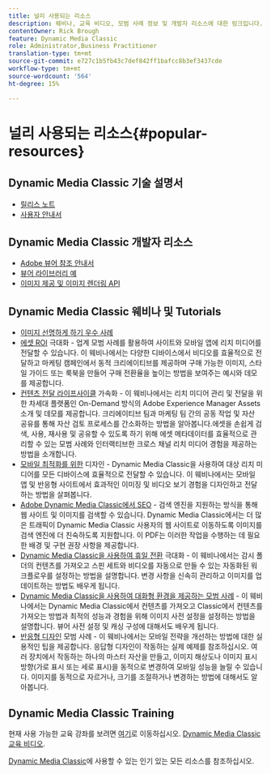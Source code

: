 ```yaml
---
title: 널리 사용되는 리소스
description: 웨비나, 교육 비디오, 모범 사례 정보 및 개발자 리소스에 대한 링크입니다.
contentOwner: Rick Brough
feature: Dynamic Media Classic
role: Administrator,Business Practitioner
translation-type: tm+mt
source-git-commit: e727c1b5fb43c7def842ff1bafcc8b3ef3437cde
workflow-type: tm+mt
source-wordcount: '564'
ht-degree: 15%

---
```



# 널리 사용되는 리소스{#popular-resources}

## Dynamic Media Classic 기술 설명서

* [릴리스 노트](https://experienceleague.adobe.com/docs/dynamic-media-developer-resources/release-notes/s7rn2017.html)
* [사용자 안내서](introduction.md)

## Dynamic Media Classic 개발자 리소스

* [Adobe 뷰어 참조 안내서](https://experienceleague.adobe.com/docs/dynamic-media-developer-resources/library/home.html)
* [뷰어 라이브러리 예](https://landing.adobe.com/en/na/dynamic-media/ctir-2755/live-demos.html)
* [이미지 제공 및 이미지 렌더링 API](https://experienceleague.adobe.com/docs/dynamic-media-developer-resources/image-serving-api/home.html)

## Dynamic Media Classic 웨비나 및 Tutorials

* [이미지 선명하게 하기 우수 사례](/help/assets/s7_sharpening_images.pdf)
* [에셋 ROI](https://adobecustomersuccess.adobeconnect.com/p5ar3hfrrec/?launcher=false&amp;fcsContent=true&amp;pbMode=normal&amp;proto=true)  극대화 - 업계 모범 사례를 활용하여 사이트와 모바일 앱에 리치 미디어를 전달할 수 있습니다. 이 웨비나에서는 다양한 디바이스에서 비디오를 효율적으로 전달하고 마케팅 캠페인에서 동적 크리에이티브를 제공하며 구매 가능한 이미지, 스타일 가이드 또는 룩북을 만들어 구매 전환율을 높이는 방법을 보여주는 예시와 데모를 제공합니다.
* [컨텐츠 전달 라이프사이클](https://adobecustomersuccess.adobeconnect.com/p88ducm9pqv/)  가속화 - 이 웨비나에서는 리치 미디어 관리 및 전달을 위한 차세대 플랫폼인 On-Demand 방식의 Adobe Experience Manager Assets 소개 및 데모를 제공합니다. 크리에이티브 팀과 마케팅 팀 간의 공동 작업 및 자산 공유를 통해 자산 검토 프로세스를 간소화하는 방법을 알아봅니다.에셋을 손쉽게 검색, 사용, 재사용 및 공유할 수 있도록 하기 위해 에셋 메타데이터를 효율적으로 관리할 수 있는 모범 사례와 인터랙티브한 크로스 채널 리치 미디어 경험을 제공하는 방법을 소개합니다.
* [모바일 최적화를 위한](https://adobecustomersuccess.adobeconnect.com/p6oqd3wydif/?launcher=false&amp;fcsContent=true&amp;pbMode=normal&amp;proto=true)  디자인 - Dynamic Media Classic을 사용하여 대상 리치 미디어를 모든 디바이스에 효율적으로 전달할 수 있습니다. 이 웨비나에서는 모바일 앱 및 반응형 사이트에서 효과적인 이미징 및 비디오 보기 경험을 디자인하고 전달하는 방법을 살펴봅니다.
* [Adobe Dynamic Media Classic에서 SEO](/help/assets/s7_seo.pdf) - 검색 엔진을 지원하는 방식을 통해 웹 사이트 및 이미지를 검색할 수 있습니다. Dynamic Media Classic에서는 더 많은 트래픽이 Dynamic Media Classic 사용자의 웹 사이트로 이동하도록 이미지를 검색 엔진에 더 친숙하도록 지원합니다. 이 PDF는 이러한 작업을 수행하는 데 필요한 배경 및 구현 권장 사항을 제공합니다.
* [Dynamic Media Classic을 사용하여 휴일 전환](https://adobecustomersuccess.adobeconnect.com/p32n1yr85c9/?proto=true)  극대화 - 이 웨비나에서는 감시 폴더의 컨텐츠를 가져오고 스핀 세트와 비디오를 자동으로 만들 수 있는 자동화된 워크플로우를 설정하는 방법을 설명합니다. 변경 사항을 신속히 관리하고 이미지를 업데이트하는 방법도 배우게 됩니다.
* [Dynamic Media Classic을 사용하여 대화형 환경을 제공하는 모범 사례](https://seminars.adobeconnect.com/p7wb8ej3u6d/)  - 이 웨비나에서는 Dynamic Media Classic에서 컨텐츠를 가져오고 Classic에서 컨텐츠를 가져오는 방법과 최적의 성능과 경험을 위해 이미지 사전 설정을 설정하는 방법을 설명합니다. 뷰어 사전 설정 및 캐싱 구성에 대해서도 배우게 됩니다.
* [반응형 디자인](https://offers.adobe.com/en/na/marketing/landings/_40458_responsive_design_live_on_demand_webinar.html)  모범 사례 - 이 웨비나에서는 모바일 전략을 개선하는 방법에 대한 실용적인 팁을 제공합니다. 응답형 디자인이 작동하는 실제 예제를 참조하십시오. 여러 장치에서 작동하는 하나의 마스터 자산을 만들고, 이미지 해상도나 이미지 표시 방향(가로 표시 또는 세로 표시)을 동적으로 변경하여 모바일 성능을 늘릴 수 있습니다. 이미지를 동적으로 자르거나, 크기를 조절하거나 변경하는 방법에 대해서도 알아봅니다.

## Dynamic Media Classic Training

현재 사용 가능한 교육 강좌를 보려면 [여기](https://training.adobe.com/training/courses.html#product=adobe-scene7)로 이동하십시오.
[Dynamic Media Classic 교육 비디오](https://experienceleague.adobe.com/docs/dynamic-media-classic/using/intro/training-videos.html#intro).

[Dynamic Media Classic](home.md)에 사용할 수 있는 인기 있는 모든 리소스를 참조하십시오.
